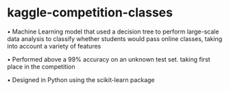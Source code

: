 # kaggle-competition-classes

•	Machine Learning model that used a decision tree to perform large-scale data analysis to classify whether students would pass online classes, taking into account a variety of features

•	Performed above a 99% accuracy on an unknown test set. taking first place in the competition

•	Designed in Python using the scikit-learn package
